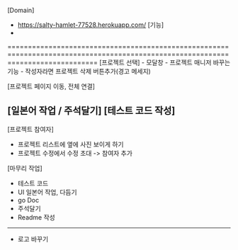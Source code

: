 [Domain] 
   - https://salty-hamlet-77528.herokuapp.com/
[기능]
   - 
==================================================================================================================================
[프로젝트 선택]
	- 모달창
		- 프로젝트 매니저 바꾸는 기능
		- 작성자라면 프로젝트 삭제 버튼추가(경고 메세지)
		
[프로젝트 페이지 이동, 전체 연결]

[일본어 작업 / 주석달기]
[테스트 코드 작성]
-------------------------------------------------------------------------------------------------------------------------
[프로젝트 참여자]
- 프로젝트 리스트에 옆에 사진 보이게 하기 
- 프로젝트 수정에서 수정 초대 -> 참여자 추가

[마무리 작업]
- 테스트 코드
- UI 일본어 작업, 다듬기
- go Doc
- 주석달기
- Readme 작성
----------------------------------------------------------------------------------------------------------------------------------
- 로고 바꾸기